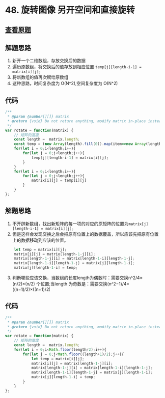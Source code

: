 # 48. 旋转图像 另开空间和直接旋转
## [查看原题](https://leetcode-cn.com/problems/rotate-image/)

## 解题思路
1. 新开一个二维数组，存放交换后的数据
2. 遍历原数组，将交换后的值存放到相应位置 ```temp[j][length-i-1] = matrix[i][j];```
3. 将新数组的值再次赋给原数组
4. 这种思路，时间复杂度为 O(N^2),空间复杂度为 O(N^2)

## 代码
```javascript
/**
 * @param {number[][]} matrix
 * @return {void} Do not return anything, modify matrix in-place instead.
 */
var rotate = function(matrix) {
	// 矩阵的宽度
	const length =  matrix.length;
	const temp = (new Array(length).fill(0)).map(item=>new Array(length));
	for(let i = 0;i<length;i++){
		for(let j = 0;j<length;j++){
			temp[j][length-i-1] = matrix[i][j];
		}
	}
	for(let i = 0;i<length;i++){
		for(let j = 0;j<length;j++){
			matrix[i][j] = temp[i][j]
		}
	}
};

```

## 解题思路
1. 不开辟新数组，找出新矩阵的每一项的对应的原矩阵的位置为```matrix[j][length-i-1] = matrix[i][j];```
2. 但是这样会发现交换之后会把原有位置上的数据覆盖，所以应该先把原有位置上的数据移动到应该的位置。
```javascript
	let temp = matrix[i][j];
	matrix[i][j] = matrix[length-1-j][i];
	matrix[length-1-j][i] = matrix[length-1-i][length-1-j];
	matrix[length-1-i][length-1-j] = matrix[j][length-1-i];
	matrix[j][length-1-i] = temp;
```
3. 判断哪些应该交换，当数组的长度length为偶数时：需要交换n^2/4=(n/2)×(n/2) 个位置;当length 为奇数是：需要交换(n^2−1)/4=((n−1)/2)×((n+1)/2)

## 代码

```javascript
/**
 * @param {number[][]} matrix
 * @return {void} Do not return anything, modify matrix in-place instead.
 */
var rotate = function(matrix) {
	// 矩阵的宽度
	const length =  matrix.length;
	for(let i = 0;i<Math.floor(length/2);i++){
		for(let j = 0;j<Math.floor((length+1)/2);j++){
			let temp = matrix[i][j];
			matrix[i][j] = matrix[length-1-j][i];
			matrix[length-1-j][i] = matrix[length-1-i][length-1-j];
			matrix[length-1-i][length-1-j] = matrix[j][length-1-i];
			matrix[j][length-1-i] = temp;
		}
	}
};
```